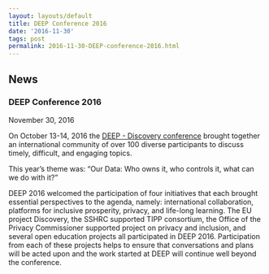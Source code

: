 ```yaml
---
layout: layouts/default
title: DEEP Conference 2016
date: '2016-11-30'
tags: post
permalink: 2016-11-30-DEEP-conference-2016.html
---
```

<article class="floe-content floe-news-item">
                <h2> News </h2>
                <h3>DEEP Conference 2016</h3>
                <time class="floe-date" datetime="2016-11-30">November 30, 2016</time>
                <p>
                    On October 13-14, 2016 the <a href="http://deep.idrc.ocadu.ca">DEEP - Discovery conference</a> brought together an international community of over 100 diverse participants to discuss timely, difficult, and engaging topics.
                </p>
                <p>
                    This year’s theme was: “Our Data: Who owns it, who controls it, what can we do with it?”
                </p>
                <p>
                    DEEP 2016 welcomed the participation of four initiatives that each brought essential perspectives to the agenda, namely: international collaboration, platforms for inclusive prosperity, privacy, and life-long learning. The EU project Discovery, the SSHRC supported TIPP consortium, the Office of the Privacy Commissioner supported project on privacy and inclusion, and several open education projects all participated in DEEP 2016. Participation from each of these projects helps to ensure that conversations and plans will be acted upon and the work started at DEEP will continue well beyond the conference.
                </p>
            </article>
